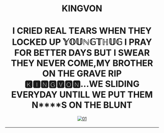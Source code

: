 <h1 align="center">KINGVON</h1>

<h1 align="center">I CRIED REAL TEARS WHEN THEY LOCKED UP 𝕐𝕆𝕌ℕ𝔾𝕋ℍ𝕌𝔾 I PRAY FOR BETTER DAYS BUT I SWEAR THEY NEVER COME,MY BROTHER ON THE GRAVE RIP 🅺🅸🅽🅶🆅🅾🅽...WE SLIDING EVERYDAY UNTILL WE PUT THEM N****S ON THE BLUNT</h1>

<div style="text-align: center;">
  <a href="https://ibb.co/N6NMDtn">
    <img src="!https://files.catbox.moe/4v6o48.jpg" alt="01" border="0"></a>
  <hr style="margin-top: 20px; margin-bottom: 20px;">
</div>

